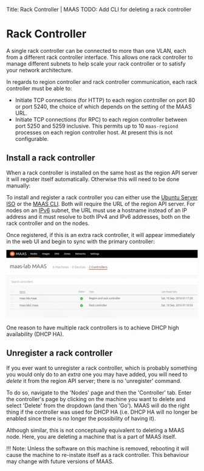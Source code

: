 Title: Rack Controller | MAAS
TODO:  Add CLI for deleting a rack controller


# Rack Controller

A single rack controller can be connected to more than one VLAN, each from a
different rack controller interface. This allows one rack controller to manage
different subnets to help scale your rack controller or to satisfy your
network architecture.

In regards to region controller and rack controller communication, each rack
controller must be able to:

- Initiate TCP connections (for HTTP) to each region controller on port 80 or
  port 5240, the choice of which depends on the setting of the MAAS URL.
- Initiate TCP connections (for RPC) to each region controller between port
  5250 and 5259 inclusive. This permits up to 10 `maas-regiond` processes on
  each region controller host. At present this is not configurable.


## Install a rack controller

When a rack controller is installed on the same host as the region API server
it will register itself automatically. Otherwise this will need to be done
manually:

To install and register a rack controller you can either use the
[Ubuntu Server ISO](installconfig-server-iso.md#rack-controller) or the
[MAAS CLI](manage-cli-advanced.md#install-a-rack-controller). Both will
require the URL of the region API server. For nodes on an
[IPv6](installconfig-network-ipv6.md) subnet, the URL must use a hostname
instead of an IP address and it must resolve to both IPv4 and IPv6 addresses,
both on the rack controller and on the nodes.

Once registered, if this is an extra rack controller, it will appear
immediately in the web UI and begin to sync with the primary controller:

![add controller](../media/installconfig-rack__add-controller2.png)

One reason to have multiple rack controllers is to achieve DHCP high
availability (DHCP HA).


## Unregister a rack controller

If you ever want to unregister a rack controller, which is probably something
you would only do to an *extra* one you may have added, you will need to
*delete* it from the region API server; there is no 'unregister' command.

To do so, navigate to the 'Nodes' page and then the 'Controller' tab. Enter the
controller's page by clicking on the machine you want to delete and select
'Delete' from the dropdown (and then 'Go'). MAAS will do the right thing if the
controller was used for DHCP HA (i.e. DHCP HA will no longer be enabled since
there is no longer the possibility of having it).

Although similar, this is not conceptually equivalent to deleting a MAAS node.
Here, you are deleting a machine that is a part of MAAS itself.

!!! Note: Unless the software on this machine is removed, rebooting it will
cause the machine to re-instate itself as a rack controller. This behaviour may
change with future versions of MAAS.


<!--

THIS IS MIND-NUMBING. IT READS LIKE DEVELOPERS' NOTES.
LET'S TAKE THIS OUT FOR NOW.


## Interface management

MAAS automatically recognises the network interfaces on each rack controller.
Some (though not necessarily all) of these will be connected to subnets on a
VLAN inside a Fabric. In other words, the rack controllers will be connected
to VLANs, and the subnets being served on these.

Once a new rack controller is connected, it will try to autodetect in what
subnet, VLAN and even fabric the interface is connected to. If these have not
being created, new subnets, VLANs and fabrics and spaces will be created.

If fabrics, VLANs and subnets are already created, once MAAS automatically
recognises the rack controller network interfaces, it will try to determine to
which these are connected to before being able to provide services.

As such, each rack controller interface will determine whether a rack
controller can provide DHCP on an specific VLAN, or for advanced configuration,
a rack controller interface will determine whether a rack controller can be a
primary or backup Rack on an HA configuration.

If for any reason, the rack controller interfaces are mis-identified and are
in the correct fabric, the user can manually change that by editing the Rack
Controller Fabric information:

![image](../media/rack-interface-edit.png)

-->
